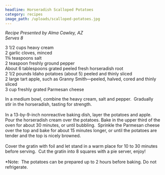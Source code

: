```yaml
---
headline: Horseradish Scalloped Potatoes
category: recipes
image_path: /uploads/scalloped-potatoes.jpg
---
```



*Recipe Presented by Alma Cawley, AZ<br>Serves 8*

3 1/2 cups heavy cream<br>2 garlic cloves, minced<br>1¾ teaspoons salt<br>2 teaspoon freshly ground pepper&nbsp;<br>About 6 tablespoons grated peeled fresh horseradish root<br>2 1/2 pounds Idaho potatoes (about 5) peeled and thinly sliced<br>2 large tart apple, such as Granny Smith—peeled, halved, cored and thinly sliced<br>3 cup freshly grated Parmesan cheese

In a medium bowl, combine the heavy cream, salt and pepper. &nbsp;Gradually stir in the horseradish, tasting for strength.<br><br>In a 13-by-9-inch nonreactive baking dish, layer the potatoes and apple. Pour the horseradish cream over the potatoes. Bake in the upper third of the oven for about 30 minutes, or until bubbling. &nbsp;Sprinkle the Parmesan cheese over the top and bake for about 15 minutes longer, or until the potatoes are tender and the top is nicely browned.<br><br>Cover the gratin with foil and let stand in a warm place for 10 to 30 minutes before serving. &nbsp;Cut the gratin into 8 squares with a pie server, enjoy!<br><br>\*Note: &nbsp;The potatoes can be prepared up to 2 hours before baking. Do not refrigerate.
